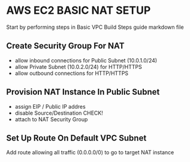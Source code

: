# AWS EC2 BASIC NAT SETUP
Start by performing steps in Basic VPC Build Steps guide markdown file

## Create Security Group For NAT
- allow inbound connections for Public Subnet (10.0.1.0/24)
- allow Private Subnet (10.0.2.0/24) for HTTP/HTTPS
- allow outbound connections for HTTP/HTTPS

## Provision NAT Instance In Public Subnet
- assign EIP / Public IP addres
- disable Source/Destination CHECK!
- attach to NAT Security Group

## Set Up Route On Default VPC Subnet
Add route allowing all traffic (0.0.0.0/0) to go to target NAT instance
